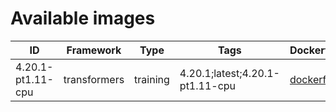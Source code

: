 # Available images

| ID | Framework | Type | Tags | Dockerfile | URI | Deprecated |
| --- | --- | --- | --- | --- | --- | --- |
| 4.20.1-pt1.11-cpu | transformers | training | 4.20.1;latest;4.20.1-pt1.11-cpu | [dockerfile](transformers/training/4.20.1/pt1.11/cpu/Dockerfile) | phischmi/pytorch/4.20.1-pt1.11-cpu | False |
